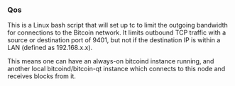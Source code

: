 ### Qos ###

This is a Linux bash script that will set up tc to limit the outgoing bandwidth for connections to the Bitcoin network. It limits outbound TCP traffic with a source or destination port of 9401, but not if the destination IP is within a LAN (defined as 192.168.x.x).

This means one can have an always-on bitcoind instance running, and another local bitcoind/bitcoin-qt instance which connects to this node and receives blocks from it.
